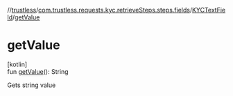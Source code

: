 //[trustless](../../../index.md)/[com.trustless.requests.kyc.retrieveSteps.steps.fields](../index.md)/[KYCTextField](index.md)/[getValue](get-value.md)

# getValue

[kotlin]\
fun [getValue](get-value.md)(): String

Gets string value
